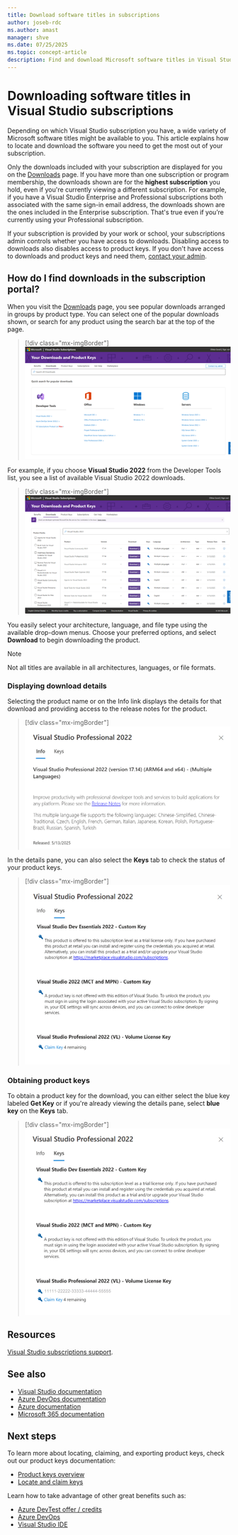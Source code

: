 ```yaml
---
title: Download software titles in subscriptions
author: joseb-rdc
ms.author: amast
manager: shve
ms.date: 07/25/2025
ms.topic: concept-article
description: Find and download Microsoft software titles in Visual Studio subscriptions and locate the software you need to get the most out of your subscription. 
---
```


# Downloading software titles in Visual Studio subscriptions

Depending on which Visual Studio subscription you have, a wide variety of Microsoft software titles might be available to you. This article explains how to locate and download the software you need to get the most out of your subscription. 

Only the downloads included with your subscription are displayed for you on the [Downloads](https://my.visualstudio.com/downloads/featured) page. If you have more than one subscription or program membership, the downloads shown are for the **highest subscription** you hold, even if you're currently viewing a different subscription. For example, if you have a Visual Studio Enterprise and Professional subscriptions both associated with the same sign-in email address, the downloads shown are the ones included in the Enterprise subscription. That's true even if you’re currently using your Professional subscription. 

If your subscription is provided by your work or school, your subscriptions admin controls whether you have access to downloads. Disabling access to downloads also disables access to product keys. If you don't have access to downloads and product keys and need them, [contact your admin](contact-my-admin.md).

## How do I find downloads in the subscription portal?

When you visit the [Downloads](https://my.visualstudio.com/downloads/featured?wt.mc_id=o~msft~docs) page, you see popular downloads arranged in groups by product type. You can select one of the popular downloads shown, or search for any product using the search bar at the top of the page.
> [!div class="mx-imgBorder"]
> ![Subscriber downloads page](_img/subscriber-downloads/subscriber-downloads-visual-studio-2022.png "Screenshot of the Downloads page on the subscription portal.")

For example, if you choose **Visual Studio 2022** from the Developer Tools list, you see a list of available Visual Studio 2022 downloads.
> [!div class="mx-imgBorder"]
> ![Visual Studio 2022 downloads](_img/subscriber-downloads/visual-studio-2022-product-list.png "Screenshot of the list of available downloads for Visual Studio 2022.")

You easily select your architecture, language, and file type using the available drop-down menus. Choose your preferred options, and  select **Download** to begin downloading the product.

> [!NOTE]
> Not all titles are available in all architectures, languages, or file formats.

### Displaying download details

Selecting the product name or on the Info link displays the details for that download and providing access to the release notes for the product.
> [!div class="mx-imgBorder"]
> ![Visual Studio 2022 download details](_img/subscriber-downloads/visual-studio-2022-info.png "Screenshot of the Visual Studio Enterprise 2022 product details page. The Info tab is selected.")

In the details pane, you can also select the **Keys** tab to check the status of your product keys.
> [!div class="mx-imgBorder"]
> ![Visual Studio 2022 product keys](_img/subscriber-downloads/visual-studio-2022-keys.png "Screenshot of the Visual Studio Enterprise 2022 product details page with the Keys tab selected.")

### Obtaining product keys

To obtain a product key for the download, you can either select the blue key labeled **Get Key** or if you're already viewing the details pane, select **blue key** on the **Keys** tab.
> [!div class="mx-imgBorder"]
> ![Visual Studio 2022 claim product keys](_img/subscriber-downloads/visual-studio-2022-claim-keys.png "Screenshot of the Visual Studio Enterprise 2019 product details page showing one claimed product key.")

## Resources

[Visual Studio subscriptions support](https://my.visualstudio.com/gethelp).

## See also

+ [Visual Studio documentation](/visualstudio/)
+ [Azure DevOps documentation](/azure/devops/)
+ [Azure documentation](/azure/)
+ [Microsoft 365 documentation](/microsoft-365/)

## Next steps

To learn more about locating, claiming, and exporting product keys, check out our product keys documentation:
+ [Product keys overview](product-keys.md)
+ [Locate and claim keys](find-keys.md)

Learn how to take advantage of other great benefits such as:
+ [Azure DevTest offer / credits](/azure/devtest/offer/)
+ [Azure DevOps](vs-azure-devops.md)
+ [Visual Studio IDE](vs-ide-benefit.md)
